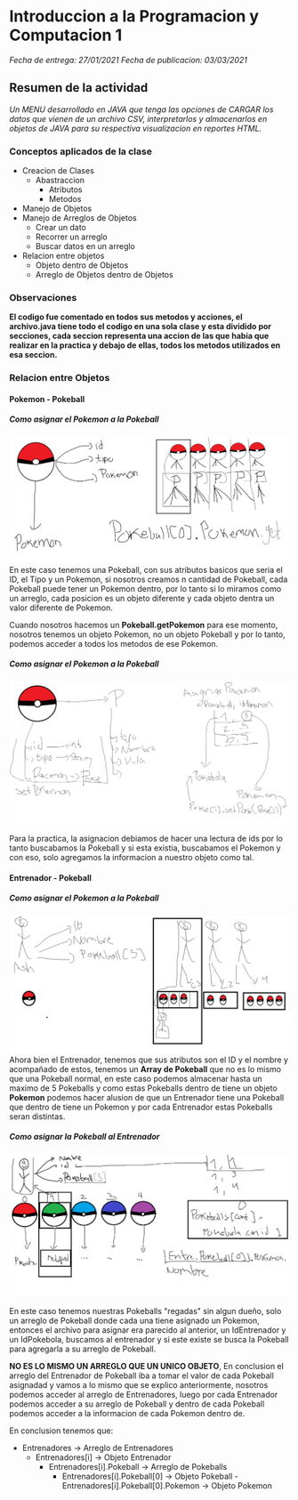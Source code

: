 # Introduccion a la Programacion y Computacion 1

_Fecha de entrega: 27/01/2021_
_Fecha de publicacion: 03/03/2021_

## Resumen de la actividad

_Un MENU desarrollado en JAVA que tenga las opciones de CARGAR los datos que vienen de un archivo CSV, interpretarlos y almacenarlos en objetos de JAVA para su respectiva visualizacion en reportes HTML._

### Conceptos aplicados de la clase
- Creacion de Clases
	- Abastraccion
		- Atributos
		- Metodos
- Manejo de Objetos
- Manejo de Arreglos de Objetos
	- Crear un dato
	- Recorrer un arreglo
	- Buscar datos en un arreglo
- Relacion entre objetos
	- Objeto dentro de Objetos
	- Arreglo de Objetos dentro de Objetos

### Observaciones
**El codigo fue comentado en todos sus metodos y acciones, el archivo.java tiene todo el codigo en una sola clase y esta dividido por secciones, cada seccion representa una accion de las que habia que realizar en la practica y debajo de ellas, todos los metodos utilizados en esa seccion.**

### Relacion entre Objetos

#### Pokemon - Pokeball

##### Como asignar el Pokemon a la Pokeball
![Alt text](Explicaciones/P2.png?raw=true "Objeto Pokeball")
En este caso tenemos una Pokeball, con sus atributos basicos que seria el ID, el Tipo y un Pokemon, si nosotros creamos n cantidad de Pokeball, cada Pokeball puede tener un Pokemon dentro, por lo tanto si lo miramos como un arreglo, cada posicion es un objeto diferente y cada objeto dentra un valor diferente de Pokemon.

Cuando nosotros hacemos un **Pokeball.getPokemon** para ese momento, nosotros tenemos un objeto Pokemon, no un objeto Pokeball y por lo tanto, podemos acceder a todos los metodos de ese Pokemon.

##### Como asignar el Pokemon a la Pokeball
![Alt text](Explicaciones/P1.png?raw=true "Asignar Pokemon a Pokeball")

Para la practica, la asignacion debiamos de hacer una lectura de ids por lo tanto buscabamos la Pokeball y si esta existia, buscabamos el Pokemon y con eso, solo agregamos la informacion a nuestro objeto como tal.

#### Entrenador - Pokeball

##### Como asignar el Pokemon a la Pokeball
![Alt text](Explicaciones/E1.png?raw=true "Objeto Entrenador")
Ahora bien el Entrenador, tenemos que sus atributos son el ID y el nombre y acompañado de estos, tenemos un **Array de Pokeball** que no es lo mismo que una Pokeball normal, en este caso podemos almacenar hasta un maximo de 5 Pokeballs y como estas Pokeballs dentro de tiene un objeto **Pokemon** podemos hacer alusion de que un Entrenador tiene una Pokeball que dentro de tiene un Pokemon y por cada Entrenador estas Pokeballs seran distintas.


##### Como asignar la Pokeball al Entrenador
![Alt text](Explicaciones/E2.png?raw=true "Asignar Pokeball a Entrenador")

En este caso tenemos nuestras Pokeballs "regadas" sin algun dueño, solo un arreglo de Pokeball donde cada una tiene asignado un Pokemon, entonces el archivo para asignar era parecido al anterior, un IdEntrenador y un IdPokebola, buscamos al entrenador y si este existe se busca la Pokeball para agregarla a su arreglo de Pokeball.

**NO ES LO MISMO UN ARREGLO QUE UN UNICO OBJETO**, En conclusion el arreglo del Entrenador de Pokeball iba a tomar el valor de cada Pokeball asignadad y vamos a lo mismo que se explico anteriormente, nosotros podemos acceder al arreglo de Entrenadores, luego por cada Entrenador podemos acceder a su arreglo de Pokeball y dentro de cada Pokeball podemos acceder a la informacion de cada Pokemon dentro de.

En conclusion tenemos que:
- Entrenadores -> Arreglo de Entrenadores
	- Entrenadores[i] -> Objeto Entrenador
		- Entrenadores[i].Pokeball -> Arreglo de Pokeballs
			- Entrenadores[i].Pokeball[0] -> Objeto Pokeball
				-Entrenadores[i].Pokeball[0].Pokemon -> Objeto Pokemon
